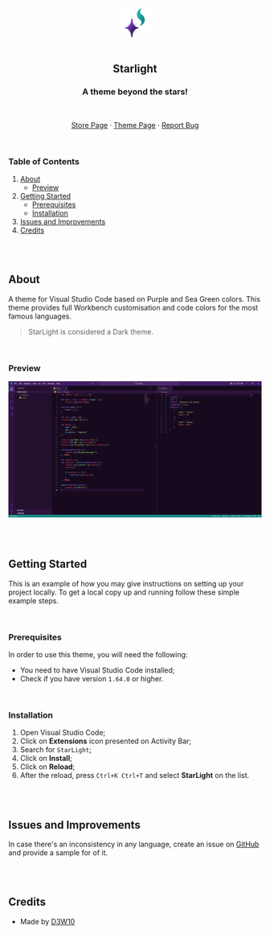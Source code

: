 <br />
<br />
<div align="center">
    <a href="https://github.com/D3W10/StarLight">
        <img src="https://raw.githubusercontent.com/D3W10/StarLight/master/icon.png" alt="Logo" width="60" height="60">
    </a>
    <br />
    <br />
    <h2 align="center">Starlight</h2>
    <h3 align="center">A theme beyond the stars!</h3>
    <br />
    <p align="center">
        <a href="https://marketplace.visualstudio.com/items?itemName=D3W10.starlight">Store Page</a>
        ·
        <a href="https://github.com/D3W10/StarLight">Theme Page</a>
        ·
        <a href="https://github.com/D3W10/StarLight/issues">Report Bug</a>
    </p>
</div>
<br />

### Table of Contents
1. [About](#about)
    - [Preview](#preview)
2. [Getting Started](#getting-started)
    - [Prerequisites](#prerequisites)
    - [Installation](#installation)
3. [Issues and Improvements](#issues-and-improvements)
4. [Credits](#credits)

<br />
<br />

## About

A theme for Visual Studio Code based on Purple and Sea Green colors. This theme provides full Workbench customisation and code colors for the most famous languages.

> StarLight is considered a Dark theme.

<br />

### Preview

![StarLight Theme Preview](https://raw.githubusercontent.com/D3W10/StarLight/master/preview.png)

<br />
<br />

## Getting Started

This is an example of how you may give instructions on setting up your project locally.
To get a local copy up and running follow these simple example steps.

<br />

### Prerequisites

In order to use this theme, you will need the following:
- You need to have Visual Studio Code installed;
- Check if you have version `1.64.0` or higher.

<br />

### Installation

1. Open Visual Studio Code;
2. Click on **Extensions** icon presented on Activity Bar;
3. Search for `StarLight`;
4. Click on **Install**;
5. Click on **Reload**;
6. After the reload, press `Ctrl+K Ctrl+T` and select **StarLight** on the list.

<br />
<br />

## Issues and Improvements
In case there's an inconsistency in any language, create an issue on [GitHub](https://github.com/D3W10/StarLight) and provide a sample for of it.

<br />
<br />

## Credits

- Made by [D3W10](https://d3w10.netlify.app/)